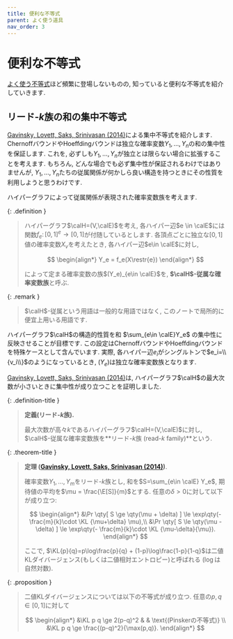 ```yaml
---
title: 便利な不等式
parent: よく使う道具
nav_order: 3
---
```

# 便利な不等式
[よく使う不等式]({{site.baseurl}}/docs/tools/prob_inequalities)ほど頻繁に登場しないものの, 知っていると便利な不等式を紹介していきます.

## リード-$k$族の和の集中不等式

[Gavinsky, Lovett, Saks, Srinivasan (2014)](https://onlinelibrary.wiley.com/doi/10.1002/rsa.20532)による集中不等式を紹介します.
ChernoffバウンドやHoeffdingバウンドは独立な確率変数$Y_1,\dots,Y_n$の和の集中性を保証します.
これを, 必ずしも$Y_1,\dots,Y_n$が独立とは限らない場合に拡張することを考えます.
もちろん, どんな場合でも必ず集中性が保証されるわけではありませんが, $Y_1,\dots,Y_n$たちの従属関係が何かしら良い構造を持つときにその性質を利用しようと思うわけです.

ハイパーグラフによって従属関係が表現された確率変数族を考えます.

{: .definition }
> ハイパーグラフ$\calH=(V,\calE)$を考え,
> 各ハイパー辺$e \in \calE$には関数$f_e \colon [0,1]^{e} \to [0,1]$が付随しているとします.
> 各頂点ごとに独立な$[0,1]$値の確率変数$X_v$を考えたとき, 各ハイパー辺$e\in \calE$に対し,
> 
> $$
  \begin{align*}
    Y_e = f_e(X\restr{e})
  \end{align*}
> $$
>
> によって定まる確率変数の族$(Y_e)_{e\in \calE}$を, **$\calH$-従属な確率変数族**と呼ぶ.

{: .remark }
> $\calH$-従属という用語は一般的な用語ではなく, このノートで局所的に便宜上用いる用語です.

ハイパーグラフ$\calH$の構造的性質を和 $\sum_{e\in \calE}Y_e$ の集中性に反映させることが目標です.
この設定はChernoffバウンドやHoeffdingバウンドを特殊ケースとして含んでいます.
実際, 各ハイパー辺$e_i$がシングルトンで$e_i=\\{v_i\\}$のようになっているとき, $(Y_e)$は独立な確率変数族となります.

[Gavinsky, Lovett, Saks, Srinivasan (2014)](https://onlinelibrary.wiley.com/doi/10.1002/rsa.20532)は, ハイパーグラフ$\calH$の最大次数が小さいときに集中性が成り立つことを証明しました.

{: .definition-title }
> **定義(リード-$k$族).**
>
> 最大次数が高々$k$であるハイパーグラフ$\calH=(V,\calE)$に対し, $\calH$-従属な確率変数族を**リード-$k$族 (read-$k$ family)**という.

{: .theorem-title }
> **定理 ([Gavinsky, Lovett, Saks, Srinivasan (2014)](https://onlinelibrary.wiley.com/doi/10.1002/rsa.20532))**.
>
> 確率変数$Y_1,\dots,Y_m$をリード-$k$族とし,
> 和を$S=\sum_{e\in \calE} Y_e$, 
> 期待値の平均を$\mu = \frac{\E[S]}{m}$とする.
> 任意の$\delta>0$に対して以下が成り立つ:
> 
> $$
  \begin{align*}
    &\Pr \qty[ S \ge \qty(\mu + \delta) ] \le \exp\qty(- \frac{m}{k}\cdot \KL {\mu+\delta} \mu),\\
    &\Pr \qty[ S \le \qty(\mu - \delta) ] \le \exp\qty(- \frac{m}{k}\cdot \KL {\mu-\delta}{\mu}).
  \end{align*}
> $$
>
> ここで, $\KL{p}{q}=p\log\frac{p}{q} + (1-p)\log\frac{1-p}{1-q}$は二値KLダイバージェンス(もしくは二値相対エントロピー)と呼ばれる ($\log$は自然対数).

{: .proposition }
> 二値KLダイバージェンスについては以下の不等式が成り立つ.
> 任意の$p,q\in[0,1]$に対して
> 
> $$
  \begin{align*}
    &\KL p q \ge 2(p-q)^2 & & \text{(Pinskerの不等式)} \\
    &\KL p q \ge \frac{(p-q)^2}{\max(p,q)}.
  \end{align*}
> $$





